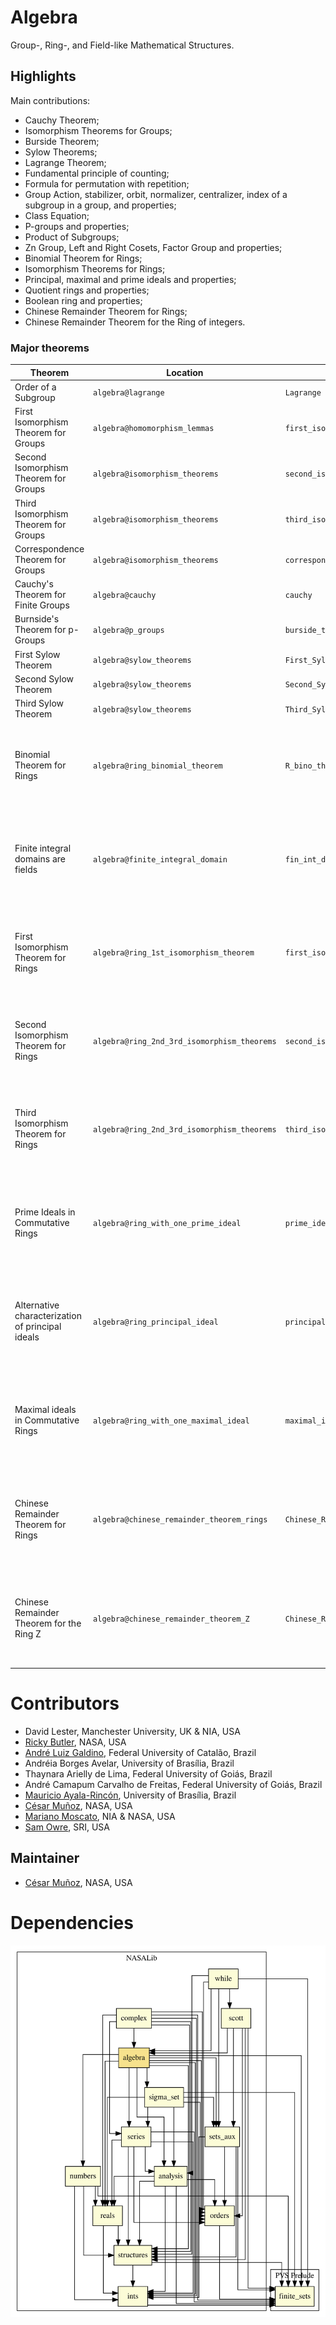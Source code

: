 # Algebra

Group-, Ring-, and Field-like Mathematical Structures.

## Highlights

Main contributions:
  - Cauchy Theorem;
  - Isomorphism Theorems for Groups;
  - Burside Theorem;
  - Sylow Theorems;
  - Lagrange Theorem;
  - Fundamental principle of counting;
  - Formula for permutation with repetition;
  - Group Action, stabilizer, orbit, normalizer, centralizer, index of a subgroup in a group, and properties;
  - Class Equation;
  - P-groups and properties;
  - Product of Subgroups;
  - Zn Group, Left and Right Cosets, Factor Group and properties;
  - Binomial Theorem for Rings; 
  - Isomorphism Theorems for Rings;
  - Principal, maximal and prime ideals and properties; 
  - Quotient rings and properties;
  - Boolean ring and properties; 
  - Chinese Remainder Theorem for Rings;
  - Chinese Remainder Theorem for the Ring of integers.
  

### Major theorems

| Theorem | Location | PVS Name | Contributors |
| --- | --- | --- | --- |
| Order of a Subgroup | `algebra@lagrange` | `Lagrange` | David Lester |
| First Isomorphism Theorem for Groups | `algebra@homomorphism_lemmas` | `first_isomorphism_th` | André Galdino |
| Second Isomorphism Theorem for Groups | `algebra@isomorphism_theorems` | `second_isomorphism_th` | André Galdino |
| Third Isomorphism Theorem for Groups | `algebra@isomorphism_theorems` | `third_isomorphism_th` | André Galdino |
| Correspondence Theorem for Groups | `algebra@isomorphism_theorems` | `correspondence_theorem` | André Galdino |
| Cauchy's Theorem for Finite Groups | `algebra@cauchy` | `cauchy` | André Galdino |
| Burnside's Theorem for p-Groups | `algebra@p_groups` | `burside_theorem` | André Galdino |
| First Sylow Theorem | `algebra@sylow_theorems` | `First_Sylow_Theorem` | André Galdino |
| Second Sylow Theorem | `algebra@sylow_theorems` | `Second_Sylow_Theorem` | André Galdino |
| Third Sylow Theorem | `algebra@sylow_theorems` | `Third_Sylow_Theorem` | André Galdino |
| Binomial Theorem for Rings| `algebra@ring_binomial_theorem` | `R_bino_theo` | Andréia Avelar, Thaynara de Lima, André Galdino and Mauricio Ayala-Rincón| 
| Finite integral domains are fields| `algebra@finite_integral_domain` | `fin_int_domain_is_field` | Thaynara de Lima, Andréia Avelar, André Galdino and Mauricio Ayala-Rincón| 
| First Isomorphism Theorem for Rings| `algebra@ring_1st_isomorphism_theorem` | `first_isomorphism_th` | Andréia Avelar, Thaynara de Lima, André Galdino and Mauricio Ayala-Rincón| 
| Second Isomorphism Theorem for Rings| `algebra@ring_2nd_3rd_isomorphism_theorems` | `second_isomorphism_th` | Andréia Avelar, Thaynara de Lima, André Galdino and Mauricio Ayala-Rincón| 
| Third Isomorphism Theorem for Rings| `algebra@ring_2nd_3rd_isomorphism_theorems` | `third_isomorphism_th` | Andréia Avelar, Thaynara de Lima, André Galdino and Mauricio Ayala-Rincón| 
| Prime Ideals in Commutative Rings| `algebra@ring_with_one_prime_ideal` | `prime_ideal_charac` | Thaynara de Lima, Andréia Avelar, André Galdino and Mauricio Ayala-Rincón|
| Alternative characterization of principal ideals| `algebra@ring_principal_ideal` | `principal_ideal_charac`| Thaynara de Lima, Andréia Avelar, André Galdino and Mauricio Ayala-Rincón|  
| Maximal ideals in Commutative Rings| `algebra@ring_with_one_maximal_ideal` | `maximal_ideal_charac`| Thaynara de Lima, Andréia Avelar, André Galdino and Mauricio Ayala-Rincón|  
| Chinese Remainder Theorem for Rings| `algebra@chinese_remainder_theorem_rings` | `Chinese_Remainder_Theorem` | André Galdino, Thaynara de Lima, Andréia Avelar, and Mauricio Ayala-Rincón|
| Chinese Remainder Theorem for the Ring Z|`algebra@chinese_remainder_theorem_Z` | `Chinese_Remainder_Theorem_for_int` | André Galdino, Thaynara de Lima, Andréia Avelar, and Mauricio Ayala-Rincón|
# Contributors
* David Lester, Manchester University, UK & NIA, USA
* [Ricky Butler](https://shemesh.larc.nasa.gov/people/rwb/), NASA, USA
* [André Luiz Galdino](https://galdino.catalao.ufg.br), Federal University of Catalão, Brazil
* Andréia Borges Avelar, University of Brasília, Brazil
* Thaynara Arielly de Lima, Federal University of Goiás, Brazil
* André Camapum Carvalho de Freitas, Federal University of Goiás, Brazil
* [Mauricio Ayala-Rincón](http://www.mat.unb.br/~ayala), University of Brasília, Brazil
* [César Muñoz](http://shemesh.larc.nasa.gov/people/cam), NASA, USA
* [Mariano Moscato](https://www.nianet.org/directory/research-staff/mariano-moscato/), NIA & NASA, USA
* [Sam Owre](http://www.csl.sri.com/users/owre), SRI, USA

## Maintainer
* [César Muñoz](http://shemesh.larc.nasa.gov/people/cam), NASA, USA

# Dependencies
![dependency graph](./algebra.svg "Dependency Graph")
